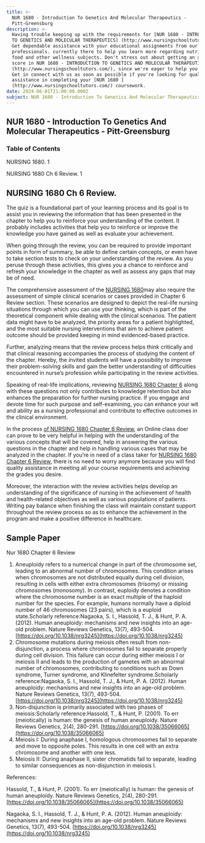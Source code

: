 ```yaml
---
title: >-
  NUR 1680 - Introduction To Genetics And Molecular Therapeutics -
  Pitt-Greensburg
description: >-
  Having trouble keeping up with the requirements for [NUR 1680 - INTRODUCTION
  TO GENETICS AND MOLECULAR THERAPEUTICS] (http://www.nursingschooltutors.com/)
  Get dependable assistance with your educational assignments from our team of
  professionals. currently there to help you learn more regarding nutritious
  food and other wellness subjects. Don't stress out about getting an acceptable
  score in NUR 1680 - INTRODUCTION TO GENETICS AND MOLECULAR THERAPEUTICS]
  (http://www.nursingschooltutors.com/), since we're eager to help you flourish.
  Get in connect with us as soon as possible if you're looking for qualified
  assistance in completing your [NUR 1680 ]
  (http://www.nursingschooltutors.com/) coursework.
date: 2024-06-01T21:00:00.000Z
subject: NUR 1680 - Introduction To Genetics And Molecular Therapeutics
---
```


## NUR 1680 - Introduction To Genetics And Molecular Therapeutics - Pitt-Greensburg

### Table of Contents

NURSING 1680. 1

NURSING 1680 Ch 6 Review. 1

## **NURSING 1680 Ch 6 Review.**

The quiz is a foundational part of your learning process and its goal is to assist you in reviewing the information that has been presented in the chapter to help you to reinforce your understanding of the content. It probably includes activities that help you to reinforce or improve the knowledge you have gained as well as evaluate your achievement.

When going through the review, you can be required to provide important points in form of summary, be able to define certain concepts, or even have to take section tests to check on your understanding of the review. As you peruse through these activities, this gives you a chance to reinforce and refresh your knowledge in the chapter as well as assess any gaps that may be of need.

The comprehensive assessment of the [NURSING 1680](https://www.greensburg.pitt.edu/academics/majors-minors/nursing)may also require the assessment of simple clinical scenarios or cases provided in Chapter 6 Review section. These scenarios are designed to depict the real-life nursing situations through which you can use your thinking, which is part of the theoretical component while dealing with the clinical scenarios. The patient data might have to be analyzed, the priority areas for a patient highlighted, and the most suitable nursing interventions that aim to achieve patient outcome should be provided keeping in mind evidenced-based practice.

Further, analyzing means that the review process helps think critically and that clinical reasoning accompanies the process of studying the content of the chapter. Hereby, the invited students will have a possibility to improve their problem-solving skills and gain the better understanding of difficulties encountered in nurse’s profession while participating in the review activities.

Speaking of real-life implications, reviewing [NURSING 1680 Chapter 6](https://www.greensburg.pitt.edu/academics/majors-minors/nursing) along with these questions not only contributes to knowledge retention but also enhances the preparation for further nursing practice. If you engage and devote time for such purpose and self-examining, you can enhance your wit and ability as a nursing professional and contribute to effective outcomes in the clinical environment.

In the process [of NURSING 1680 Chapter 6 Review](https://www.greensburg.pitt.edu/academics/majors-minors/nursing), an Online class doer can prove to be very helpful in helping with the understanding of the various concepts that will be covered, help in answering the various questions in the chapter and help in handling various cases that may be analyzed in the chapter. If you’re in need of a class taker for [NURSING
1680 Chapter 6 Review](https://www.greensburg.pitt.edu/academics/majors-minors/nursing), there is no need to worry anymore because you will find quality assistance in meeting all your course requirements and achieving the grades you desire.

Moreover, the interaction with the review activities helps develop an understanding of the significance of nursing in the achievement of health and health-related objectives as well as various populations of patients. Writing pay balance when
finishing the class will maintain constant support throughout the review process so as to enhance the achievement in the program and make a positive difference in healthcare.

## **Sample Paper**

Nur 1680 Chapter 6 Review

1. Aneuploidy refers to a numerical change in part of the chromosome set, leading to an abnormal number of chromosomes. This condition arises when chromosomes are not distributed equally during cell division, resulting in cells with either extra chromosomes (trisomy) or missing chromosomes (monosomy). In contrast, euploidy denotes a condition where the chromosome number is an exact multiple of the haploid number for the species. For example, humans normally have a diploid number of 46 chromosomes (23 pairs), which is a euploid state.Scholarly reference:Nagaoka, S. I., Hassold, T. J., & Hunt, P. A. (2012). Human aneuploidy: mechanisms and new insights into an age-old problem. Nature Reviews Genetics, 13(7), 493-504. [https://doi.org/10.1038/nrg3245](https://doi.org/10.1038/nrg3245)
2. Chromosome mutations during meiosis often result from non-disjunction, a process where chromosomes fail to separate properly during cell division. This failure can occur during either meiosis I or meiosis II and leads to the production of gametes with an abnormal number of chromosomes, contributing to conditions such as Down syndrome, Turner syndrome, and Klinefelter syndrome.Scholarly reference:Nagaoka, S. I., Hassold, T. J., & Hunt, P. A. (2012). Human aneuploidy: mechanisms and new insights into an age-old problem. Nature Reviews Genetics, 13(7), 493-504. [https://doi.org/10.1038/nrg3245](https://doi.org/10.1038/nrg3245)
3. Non-disjunction is primarily associated with two phases of meiosis:Scholarly reference:Hassold, T., & Hunt, P. (2001). To err (meiotically) is human: the genesis of human aneuploidy. Nature Reviews Genetics, 2(4), 280-291. [https://doi.org/10.1038/35066065](https://doi.org/10.1038/35066065)
4. Meiosis I: During anaphase I, homologous chromosomes fail to separate and move to opposite poles. This results in one cell with an extra chromosome and another with one less.
5. Meiosis II: During anaphase II, sister chromatids fail to separate, leading to similar consequences as non-disjunction in meiosis I.

References:

Hassold, T., & Hunt, P. (2001). To err (meiotically) is human: the genesis of human aneuploidy. Nature Reviews Genetics, 2(4), 280-291. [https://doi.org/10.1038/35066065](https://doi.org/10.1038/35066065)

Nagaoka, S. I., Hassold, T. J., & Hunt, P. A. (2012). Human aneuploidy: mechanisms and new insights into an age-old problem. Nature Reviews Genetics, 13(7), 493-504. [https://doi.org/10.1038/nrg3245](https://doi.org/10.1038/nrg3245)
